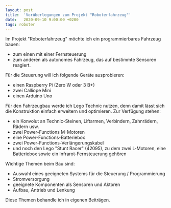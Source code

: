 ```yaml
---
layout: post
title:  'Vorüberlegungen zum Projekt "Roboterfahrzeug"'
date:   2020-09-10 9:00:00 +0200
tags: roboter
---
```


Im Projekt "Roboterfahrzeug" möchte ich ein programmierbares Fahrzeug bauen:

* zum einen mit einer Fernsteuerung
* zum anderen als autonomes Fahrzeug, das auf bestimmte Sensoren reagiert.

Für die Steuerung will ich folgende Geräte ausprobieren:
* einen Raspberry Pi (Zero W oder 3 B+)
* zwei Calliope Mini
* einen Arduino Uno

Für den Fahrzeugbau werde ich Lego Technic nutzen, denn damit lässt sich die Konstruktion einfach erweitern und optimieren. Zur Verfügung stehen:
* ein Konvolut an Technic-Steinen, Liftarmen, Verbindern, Zahnrädern, Rädern usw.
* zwei Power-Functions M-Motoren
* eine Power-Functions-Batteriebox
* zwei Power-Functions-Verlängerungskabel
* und noch den Lego "Stunt Racer" (42095), zu dem zwei L-Motoren, eine Batteriebox sowie ein Infrarot-Fernsteuerung gehören

Wichtige Themen beim Bau sind:
* Auswahl eines geeigneten Systems für die Steuerung / Programmierung
* Stromversorgung
* geeignete Komponenten als Sensoren und Aktoren
* Aufbau, Antrieb und Lenkung 

Diese Themen behandle ich in eigenen Beiträgen.








